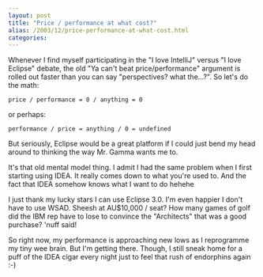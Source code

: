 ```yaml
---
layout: post
title: "Price / performance at what cost?"
alias: /2003/12/price-performance-at-what-cost.html
categories:
---
```

Whenever I find myself participating in the "I love IntelliJ" versus "I love Eclipse" debate, the old "Ya can't beat price/performance" argument is rolled out faster than you can say "perspectives? what the...?". So let's do the math:

```
price / performance = 0 / anything = 0
```

or perhaps:

```
performance / price = anything / 0 = undefined
```

But seriously, Eclipse would be a great platform if I could just bend my head around to thinking the way Mr. Gamma wants me to.

It's that old mental model thing. I admit I had the same problem when I first starting using IDEA. It really comes down to what you're used to. And the fact that IDEA somehow knows what I want to do hehehe

I just thank my lucky stars I can use Eclipse 3.0. I'm even happier I don't have to use WSAD. Sheesh at AU$10,000 / seat? How many games of golf did the IBM rep have to lose to convince the "Architects" that was a good purchase? 'nuff said!

So right now, my performance is approaching new lows as I reprogramme my tiny wee brain. But I'm getting there. Though, I still sneak home for a puff of the IDEA cigar every night just to  feel that rush of endorphins again :-)
